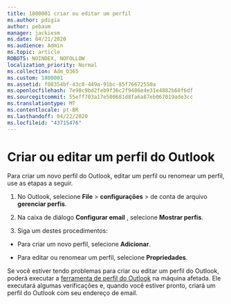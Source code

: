 ```yaml
---
title: 1800001 criar ou editar um perfil
ms.author: pdigia
author: pebaum
manager: jackiesm
ms.date: 04/21/2020
ms.audience: Admin
ms.topic: article
ROBOTS: NOINDEX, NOFOLLOW
localization_priority: Normal
ms.collection: Adm_O365
ms.custom: 1800001
ms.assetid: f08354bf-43c0-449a-91bc-85f76672550a
ms.openlocfilehash: 7e98c9bd2feb9f36c2f9486e4e31e4882b68f6df
ms.sourcegitcommit: 55eff703a17e500681d8fa6a87eb067019ade3cc
ms.translationtype: MT
ms.contentlocale: pt-BR
ms.lasthandoff: 04/22/2020
ms.locfileid: "43715476"
---
```

# <a name="create-or-edit-an-outlook-profile"></a>Criar ou editar um perfil do Outlook

Para criar um novo perfil do Outlook, editar um perfil ou renomear um perfil, use as etapas a seguir.
  
1. No Outlook, selecione **File** \> **configurações** \> de conta de arquivo **gerenciar perfis**.
    
2. Na caixa de diálogo **Configurar email** , selecione **Mostrar perfis**.
    
3. Siga um destes procedimentos:
    
  - Para criar um novo perfil, selecione **Adicionar**.
    
  - Para editar ou renomear um perfil, selecione **Propriedades**.
    
Se você estiver tendo problemas para criar ou editar um perfil do Outlook, poderá executar a [ferramenta de perfil do Outlook](https://aka.ms/SaRA-OutlookSetupProfile) na máquina afetada. Ele executará algumas verificações e, quando você estiver pronto, criará um perfil do Outlook com seu endereço de email. 
  

